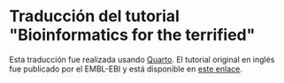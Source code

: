 # Traducción del tutorial "Bioinformatics for the terrified"

Esta traducción fue realizada usando [Quarto](https://quarto.org/). El
tutorial original en inglés fue publicado por el EMBL-EBI y está disponible
en [este
enlace](https://www.ebi.ac.uk/training/online/courses/bioinformatics-terrified/).
